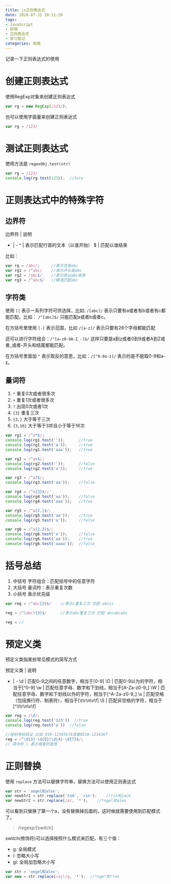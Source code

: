 ```yaml
---
title: js正则表达式
date: 2020-07-31 10:11:20
tags:
- JavaScript
- 前端
- 正则表达式
- 学习笔记
categories: 前端
---
```


记录一下正则表达式的使用

<!-- more -->

# 创建正则表达式

使用RegExp对象来创建正则表达式
```js
var rg = new RegExp(/123/);
```
也可以使用字面量来创建正则表达式
```js
var rg = /123/
```

# 测试正则表达式
使用方法是 `regexObj.test(str)` 
```js
var rg = /123/
console.log(rg.test(123));  //ture
```

# 正则表达式中的特殊字符
## 边界符
边界符 | 说明
- | -
^ | 表示匹配行首的文本（以谁开始）
$ | 匹配以谁结束

比如：
```js
var rg = /abc/;     //表示含有abc
var rg1 = /^abc/    //表示开头是abc
var rg2 = /abc$/    //表示是以abc结束
var rg3 = /^abc$/   //精准匹配abc
```

## 字符类
使用 `[]` 表示一系列字符可供选择，比如: `/[abc]/` 表示只要有a或者有b或者有c都能匹配。比如： `/^[abc]$/` 只能匹配a或者b或者c。

在方括号里使用 `[-]` 表示范围，比如 `/[a-z]/` 表示只要有26个字母都能匹配

还可以进行字符组合：`/^[a-z0-9A-Z_-]$/` 这样只要是a到z或者0到9或者A到Z或者_或者-开头和结尾都能匹配。

在方括号里面加 `^` 表示取反的意思，比如：`/[^0-9a-z]/` 表示的是不能取0-9和a-z。

## 量词符
1. `*` 重复0次或者很多次
2. `+` 重复1次或者很多次
3. `?` 出现0次或者1次
4. `{3}` 重复三次
5. `{3,}` 大于等于三次
6. `{3,16}` 大于等于3并且小于等于16次
```js
var rg1 = /^a*$/;
console.log(rg1.test(''));      //true
console.log(rg1.test('a'));     //true
console.log(rg1.test('aaa'));   //true

var rg2 = /^a+$/;
console.log(rg2.test(''));      //false
console.log(rg2.test('a'));     //true

var rg3 = /^a?$/;   
console.log(rg3.test('aa'));    //false

var rg4 = /^a{3}$/;  
console.log(rg4.test('aa'));    //false
console.log(rg4.test('aaa'));   //true

var rg5 = /^a{2,}$/;  
console.log(rg5.test('aa'));    //true
console.log(rg5.test('a'));     //false

var rg6 = /^a{2,3}$/; 
console.log(rg6.test('a'));     //false
console.log(rg6.test('aa'));    //true
console.log(rg6.test('aaaa'));  //false
```

# 括号总结
1. 中括号 字符组合：匹配括号中的任意字符
2. 大括号 量词符：表示重复次数
3. 小括号 表示优先级
```js
var reg = /^abc{3}$/    //表示c重复三次 匹配 abccc

reg = /^(abc){3}$/      //表示abc重复三次 匹配 abcabcabc

reg = //
```

# 预定义类
预定义类指某些常见模式的简写方式

预定义类 | 说明
- | -
\d | 匹配0-9之间的任意数字，相当于[0-9]
\D | 匹配0-9以为的字符，相当于[^0-9]
\w | 匹配任意字母、数字和下划线，相当于[A-Za-z0-9_]
\W | 匹配任意字母、数字和下划线以外的字符，相当于[^A-Za-z0-9_]
\s | 匹配空格（包括换行符、制表符），相当于[\t\r\n\v\f]
\S | 匹配非空格的字符，相当于[^\t\r\n\v\f]

```js
var reg = /\d/;
console.log(reg.test('123'))  //true
console.log(reg.test('a'))  //false

//座机号码验证 比如 010-12345678或者0530-1234567
reg = /^\d{3}-\d{8}|\d{4}-\d{7}$/;
// 其中的 | 表示或者的意思
```

# 正则替换
使用 `replace` 方法可以替换字符串，替换方法可以使用正则表达式

```js
var str = 'angel和alex';
var newStr1 = str.replace('tom', 'rin');    //rin和jack
var newStr2 = str.replace(/a/, '*');    //*ngel和alex
```
可以看到只替换了第一个a，没有替换掉后面的，这时候就需要使用到匹配模式了。

> /regexp/[switch]

switch(修饰符)可以选择按照什么模式来匹配，有三个值：
* g: 全局模式
* i: 忽略大小写
* gi: 全局加忽略大小写

```js
var str = 'angel和alex';
var new = str.replace(/a|l/g, '*');  //*nge*和**ex
```
